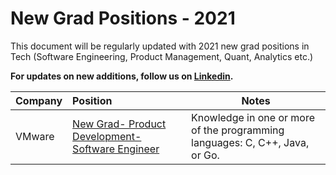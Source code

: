 # New Grad Positions - 2021
This document will be regularly updated with 2021 new grad positions in Tech (Software Engineering, Product Management, Quant, Analytics etc.)

**For updates on new additions, follow us on [Linkedin](https://www.linkedin.com/company/hiring20).**

|               Company              |            Position                  |                 Notes   |
|:--|:--|--|
|VMware|[New Grad- Product Development- Software Engineer](https://careers.vmware.com/main/jobs/R2007152)|Knowledge in one or more of the programming languages: C, C++, Java, or Go.|
